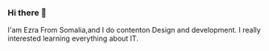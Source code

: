 ### Hi there 👋

I'am Ezra From Somalia,and I do contenton Design and development. 
I really interested learning everything about IT.
